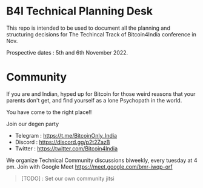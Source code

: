 # B4I Technical Planning Desk

This repo is intended to be used to document all the planning and structuring decisions for The Techincal Track of Bitcoin4India conference in Nov.

Prospective dates : 5th and 6th November 2022.

# Community

If you are and Indian, hyped up for Bitcoin for those weird reasons that your parents don't get, and find yourself as a lone Psychopath in the world.

You have come to the right place!!

Join our degen party
 - Telegram : https://t.me/BitcoinOnly_India
 - Discord : https://discord.gg/p2t2ZazB
 - Twitter : https://twitter.com/Bitcoin4India

We organize Technical Community discussions biweekly, every tuesday at 4 pm.
Join with Google Meet https://meet.google.com/bmr-iwqp-orf

>[TODO] : Set our own community jitsi

